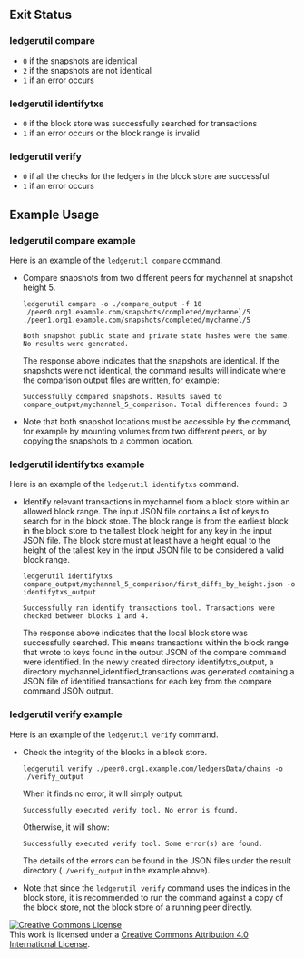 ## Exit Status

### ledgerutil compare

- `0` if the snapshots are identical
- `2` if the snapshots are not identical
- `1` if an error occurs

### ledgerutil identifytxs

- `0` if the block store was successfully searched for transactions
- `1` if an error occurs or the block range is invalid

### ledgerutil verify

- `0` if all the checks for the ledgers in the block store are successful
- `1` if an error occurs

## Example Usage

### ledgerutil compare example

Here is an example of the `ledgerutil compare` command.

  * Compare snapshots from two different peers for mychannel at snapshot height 5.

    ```
    ledgerutil compare -o ./compare_output -f 10 ./peer0.org1.example.com/snapshots/completed/mychannel/5 ./peer1.org1.example.com/snapshots/completed/mychannel/5

    Both snapshot public state and private state hashes were the same. No results were generated.
    ```

    The response above indicates that the snapshots are identical. If the snapshots were not identical, the command results will indicate where the comparison output files are written, for example:

    ```
    Successfully compared snapshots. Results saved to compare_output/mychannel_5_comparison. Total differences found: 3
    ```

  * Note that both snapshot locations must be accessible by the command, for example by mounting volumes from two different peers, or by copying the snapshots to a common location.

### ledgerutil identifytxs example

Here is an example of the `ledgerutil identifytxs` command.

  * Identify relevant transactions in mychannel from a block store within an allowed block range. The input JSON file contains a list of keys to search for in the block store. The block range is from the earliest block in the block store to the tallest block height for any key in the input JSON file. The block store must at least have a height equal to the height of the tallest key in the input JSON file to be considered a valid block range.

    ```
    ledgerutil identifytxs compare_output/mychannel_5_comparison/first_diffs_by_height.json -o identifytxs_output

    Successfully ran identify transactions tool. Transactions were checked between blocks 1 and 4.
    ```

    The response above indicates that the local block store was successfully searched. This means transactions within the block range that wrote to keys found in the output JSON of the compare command were identified. In the newly created directory identifytxs_output, a directory mychannel_identified_transactions was generated containing a JSON file of identified transactions for each key from the compare command JSON output.


### ledgerutil verify example

Here is an example of the `ledgerutil verify` command.

  * Check the integrity of the blocks in a block store.

    ```
    ledgerutil verify ./peer0.org1.example.com/ledgersData/chains -o ./verify_output
    ```

    When it finds no error, it will simply output:
    ```
    Successfully executed verify tool. No error is found.
    ```

    Otherwise, it will show:
    ```
    Successfully executed verify tool. Some error(s) are found.
    ```

    The details of the errors can be found in the JSON files under the result directory (`./verify_output` in the example above).

  * Note that since the `ledgerutil verify` command uses the indices in the block store, it is recommended to run the command against a copy of the block store, not the block store of a running peer directly.

<a rel="license" href="http://creativecommons.org/licenses/by/4.0/"><img alt="Creative Commons License" style="border-width:0" src="https://i.creativecommons.org/l/by/4.0/88x31.png" /></a><br />This work is licensed under a <a rel="license" href="http://creativecommons.org/licenses/by/4.0/">Creative Commons Attribution 4.0 International License</a>.
